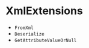 # XmlExtensions
- <code>FromXml</code>
- <code>Deserialize</code>
- <code>GetAttributeValueOrNull</code>